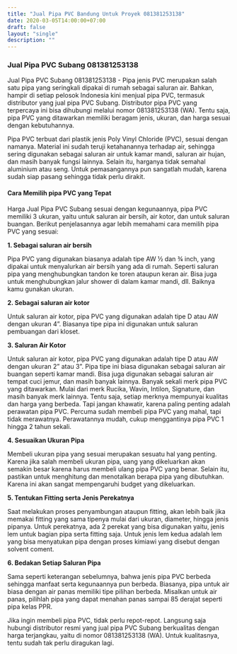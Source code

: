 ```yaml
---
title: "Jual Pipa PVC Bandung Untuk Proyek 081381253138"
date: 2020-03-05T14:00:00+07:00
draft: false
layout: "single"
description: ""
---
```

### Jual Pipa PVC Subang 081381253138

Jual Pipa PVC Subang 081381253138 - Pipa jenis PVC merupakan salah satu pipa yang seringkali dipakai di rumah sebagai saluran air. Bahkan, hampir di setiap pelosok Indonesia kini menjual pipa PVC, termasuk distributor yang jual pipa PVC Subang. Distributor pipa PVC yang terpercaya ini bisa dihubungi melalui nomor 081381253138 (WA). Tentu saja, pipa PVC yang ditawarkan memiliki beragam jenis, ukuran, dan harga sesuai dengan kebutuhannya. 

Pipa PVC terbuat dari plastik jenis Poly Vinyl Chloride (PVC), sesuai dengan namanya. Material ini sudah teruji ketahanannya terhadap air, sehingga sering digunakan sebagai saluran air untuk kamar mandi, saluran air hujan, dan masih banyak fungsi lainnya. Selain itu, harganya tidak semahal aluminium atau seng. Untuk pemasangannya pun sangatlah mudah, karena sudah siap pasang sehingga tidak perlu dirakit.

#### Cara Memilih pipa PVC yang Tepat

Harga Jual Pipa PVC Subang sesuai dengan kegunaannya, pipa PVC memiliki 3 ukuran, yaitu untuk saluran air bersih, air kotor, dan untuk saluran buangan. Berikut penjelasannya agar lebih memahami cara memilih pipa PVC yang sesuai:

**1. Sebagai saluran air bersih**

Pipa PVC yang digunakan biasanya adalah tipe AW ½ dan ¾ inch, yang dipakai untuk menyalurkan air bersih yang ada di rumah. Seperti saluran pipa yang menghubungkan tandon ke toren ataupun keran air. Bisa juga untuk menghubungkan jalur shower di dalam kamar mandi, dll. Baiknya kamu gunakan ukuran.

**2. Sebagai saluran air kotor**

Untuk saluran air kotor, pipa PVC yang digunakan adalah tipe D atau AW dengan ukuran 4”. Biasanya tipe pipa ini digunakan untuk saluran pembuangan dari kloset. 

**3. Saluran Air Kotor**

Untuk saluran air kotor, pipa PVC yang digunakan adalah tipe D atau AW dengan ukuran 2” atau 3”. Pipa tipe ini biasa digunakan sebagai saluran air buangan seperti kamar mandi. Bisa juga digunakan sebagai saluran air tempat cuci jemur, dan masih banyak lainnya. 
Banyak sekali merk pipa PVC yang ditawarkan. Mulai dari merk Rucika, Wavin, Intilon, Signature, dan masih banyak merk lainnya. Tentu saja, setiap merknya mempunyai kualitas dan harga yang berbeda. Tapi jangan khawatir, karena paling penting adalah perawatan pipa PVC. Percuma sudah membeli pipa PVC yang mahal, tapi tidak merawatnya. Perawatannya mudah, cukup menggantinya pipa PVC 1 hingga 2 tahun sekali.

**4. Sesuaikan Ukuran Pipa**

Membeli ukuran pipa yang sesuai merupakan sesuatu hal yang penting. Karena jika salah membeli ukuran pipa, uang yang dikeluarkan akan semakin besar karena harus membeli ulang pipa PVC yang benar. Selain itu, pastikan untuk menghitung dan menotalkan berapa pipa yang dibutuhkan. Karena ini akan sangat mempengaruhi budget yang dikeluarkan.

**5. Tentukan Fitting serta Jenis Perekatnya**

Saat melakukan proses penyambungan ataupun fitting, akan lebih baik jika memakai fitting yang sama tipenya mulai dari ukuran, diameter, hingga jenis pipanya. Untuk perekatnya, ada 2 perekat yang bisa digunakan yaitu, jenis lem untuk bagian pipa serta fitting saja. Untuk jenis lem kedua adalah lem yang bisa menyatukan pipa dengan proses kimiawi yang disebut dengan solvent coment.

**6. Bedakan Setiap Saluran Pipa**

Sama seperti keterangan sebelumnya, bahwa jenis pipa PVC berbeda sehingga manfaat serta kegunaannya pun berbeda. Biasanya, pipa untuk air biasa dengan air panas memiliki tipe pilihan berbeda. Misalkan untuk air panas, pilihlah pipa yang dapat menahan panas sampai 85 derajat seperti pipa kelas PPR.

Jika ingin membeli pipa PVC, tidak perlu repot-repot. Langsung saja hubungi distributor resmi yang jual pipa PVC Subang berkualitas dengan harga terjangkau, yaitu di nomor 081381253138 (WA). Untuk kualitasnya, tentu sudah tak perlu diragukan lagi.